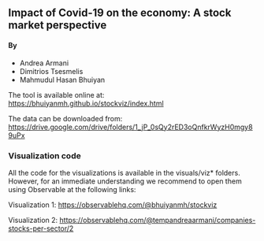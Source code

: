 ## Impact of Covid-19 on the economy: A stock market perspective

#### By

- Andrea Armani
- Dimitrios Tsesmelis
- Mahmudul Hasan Bhuiyan

The tool is available online at: https://bhuiyanmh.github.io/stockviz/index.html

The data can be downloaded from: https://drive.google.com/drive/folders/1_jP_0sQy2rED3oQnfkrWyzH0mgy89uPx

### Visualization code

All the code for the visualizations is available in the visuals/viz* folders. 
However, for an immediate understanding we recommend to open them using Observable at the following links:

Visualization 1: https://observablehq.com/@bhuiyanmh/stockviz

Visualization 2: https://observablehq.com/@tempandreaarmani/companies-stocks-per-sector/2
